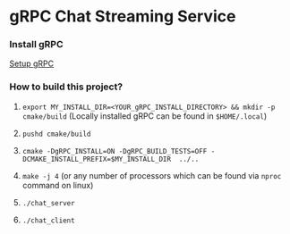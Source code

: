 # gRPC Chat Streaming Service

### Install gRPC
[Setup gRPC](https://grpc.io/docs/languages/cpp/quickstart/#setup)


### How to build this project?

1. `export MY_INSTALL_DIR=<YOUR_gRPC_INSTALL_DIRECTORY> && mkdir -p cmake/build` (Locally installed gRPC can be found in `$HOME/.local`)

2. `pushd cmake/build`

3. `cmake -DgRPC_INSTALL=ON -DgRPC_BUILD_TESTS=OFF -DCMAKE_INSTALL_PREFIX=$MY_INSTALL_DIR  ../..`

4. `make -j 4` (or any number of processors which can be found via `nproc` command on linux)

5. `./chat_server`

6. `./chat_client`
